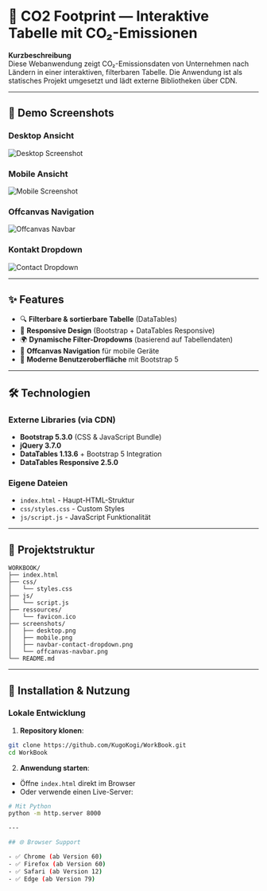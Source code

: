 # 🌱 CO2 Footprint — Interaktive Tabelle mit CO₂-Emissionen

**Kurzbeschreibung**  
Diese Webanwendung zeigt CO₂-Emissionsdaten von Unternehmen nach Ländern in einer interaktiven, filterbaren Tabelle. Die Anwendung ist als statisches Projekt umgesetzt und lädt externe Bibliotheken über CDN.

---

## 📸 Demo Screenshots

### Desktop Ansicht
![Desktop Screenshot](screenshots/desktop.png)

### Mobile Ansicht  
![Mobile Screenshot](screenshots/mobile.png)

### Offcanvas Navigation
![Offcanvas Navbar](screenshots/offcanvas-navbar.png)

### Kontakt Dropdown
![Contact Dropdown](screenshots/navbar-contact-dropdown.png)

---

## ✨ Features

- 🔍 **Filterbare & sortierbare Tabelle** (DataTables)
- 📱 **Responsive Design** (Bootstrap + DataTables Responsive)
- 🌍 **Dynamische Filter-Dropdowns** (basierend auf Tabellendaten)
- 🍔 **Offcanvas Navigation** für mobile Geräte
- 🎨 **Moderne Benutzeroberfläche** mit Bootstrap 5

---

## 🛠️ Technologien

### Externe Libraries (via CDN)
- **Bootstrap 5.3.0** (CSS & JavaScript Bundle)
- **jQuery 3.7.0**
- **DataTables 1.13.6** + Bootstrap 5 Integration
- **DataTables Responsive 2.5.0**

### Eigene Dateien
- `index.html` - Haupt-HTML-Struktur
- `css/styles.css` - Custom Styles
- `js/script.js` - JavaScript Funktionalität

---

## 📁 Projektstruktur

```
WORKBOOK/
├── index.html
├── css/
│   └── styles.css
├── js/
│   └── script.js
├── ressources/
│   └── favicon.ico
├── screenshots/
│   ├── desktop.png
│   ├── mobile.png
│   ├── navbar-contact-dropdown.png
│   └── offcanvas-navbar.png
└── README.md
```

---

## 🚀 Installation & Nutzung

### Lokale Entwicklung
1. **Repository klonen**:
```bash
git clone https://github.com/KugoKogi/WorkBook.git
cd WorkBook
```

2. **Anwendung starten**:
- Öffne `index.html` direkt im Browser
- Oder verwende einen Live-Server:
```bash
# Mit Python
python -m http.server 8000

---

## 🌐 Browser Support

- ✅ Chrome (ab Version 60)
- ✅ Firefox (ab Version 60)
- ✅ Safari (ab Version 12)
- ✅ Edge (ab Version 79)

